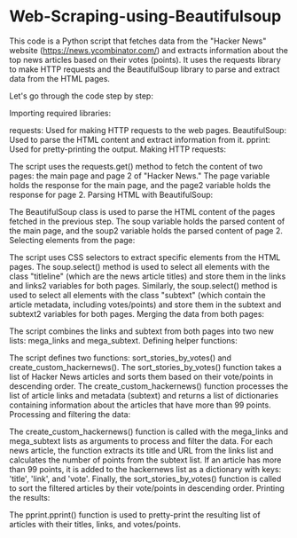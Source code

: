 # Web-Scraping-using-Beautifulsoup
This code is a Python script that fetches data from the "Hacker News" website (https://news.ycombinator.com/) and extracts information about the top news articles based on their votes (points). It uses the requests library to make HTTP requests and the BeautifulSoup library to parse and extract data from the HTML pages.

Let's go through the code step by step:

Importing required libraries:

requests: Used for making HTTP requests to the web pages.
BeautifulSoup: Used to parse the HTML content and extract information from it.
pprint: Used for pretty-printing the output.
Making HTTP requests:

The script uses the requests.get() method to fetch the content of two pages: the main page and page 2 of "Hacker News."
The page variable holds the response for the main page, and the page2 variable holds the response for page 2.
Parsing HTML with BeautifulSoup:

The BeautifulSoup class is used to parse the HTML content of the pages fetched in the previous step.
The soup variable holds the parsed content of the main page, and the soup2 variable holds the parsed content of page 2.
Selecting elements from the page:

The script uses CSS selectors to extract specific elements from the HTML pages.
The soup.select() method is used to select all elements with the class "titleline" (which are the news article titles) and store them in the links and links2 variables for both pages.
Similarly, the soup.select() method is used to select all elements with the class "subtext" (which contain the article metadata, including votes/points) and store them in the subtext and subtext2 variables for both pages.
Merging the data from both pages:

The script combines the links and subtext from both pages into two new lists: mega_links and mega_subtext.
Defining helper functions:

The script defines two functions: sort_stories_by_votes() and create_custom_hackernews().
The sort_stories_by_votes() function takes a list of Hacker News articles and sorts them based on their vote/points in descending order.
The create_custom_hackernews() function processes the list of article links and metadata (subtext) and returns a list of dictionaries containing information about the articles that have more than 99 points.
Processing and filtering the data:

The create_custom_hackernews() function is called with the mega_links and mega_subtext lists as arguments to process and filter the data.
For each news article, the function extracts its title and URL from the links list and calculates the number of points from the subtext list.
If an article has more than 99 points, it is added to the hackernews list as a dictionary with keys: 'title', 'link', and 'vote'.
Finally, the sort_stories_by_votes() function is called to sort the filtered articles by their vote/points in descending order.
Printing the results:

The pprint.pprint() function is used to pretty-print the resulting list of articles with their titles, links, and votes/points.
